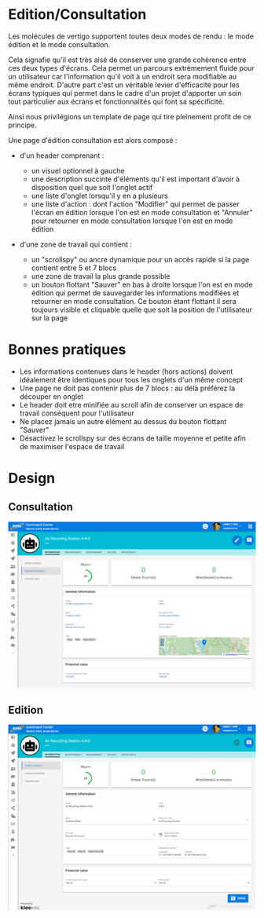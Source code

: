 # Edition/Consultation

Les molécules de vertigo supportent toutes deux modes de rendu : le mode édition et le mode consultation.

Cela signafie qu'il est très aisé de conserver une grande cohérence entre ces deux types d'écrans. Cela permet un parcours extrèmement fluide pour un utilisateur car l'information qu'il voit à un endroit sera modifiable au même endroit.
D'autre part c'est un véritable levier d'efficacité pour les écrans typiques qui permet dans le cadre d'un projet d'apporter un soin tout particulier aux écrans et fonctionnalités qui font sa spécificité.

Ainsi nous privilégions un template de page qui tire pleinement profit de ce principe.

Une page d'édition consultation est alors composé :

-  d'un header comprenant : 

	- un visuel optionnel à gauche
	- une description succinte d'éléments qu'il est important d'avoir à disposition quel que soit l'onglet actif
	- une liste d'onglet lorsqu'il y en a plusieurs
	- une liste d'action : dont l'action "Modifier" qui permet de passer l'écran en édition lorsque l'on est en mode consultation et "Annuler" pour retourner en mode consultation lorsque l'on est en mode édition
- d'une zone de travail qui contient :

	- un "scrollspy" ou ancre dynamique pour un accès rapide si la page contient entre 5 et 7 blocs
	- une zone de travail la plus grande possible
	- un bouton flottant "Sauver" en bas à droite lorsque l'on est en mode édition qui permet de sauvegarder les informations modifiées et retourner en mode consultation. Ce bouton étant flottant il sera toujours visible et cliquable quelle que soit la position de l'utilisateur sur la page

# Bonnes pratiques

- Les informations contenues dans le header (hors actions) doivent idéalement être identiques pour tous les onglets d'un même concept
- Une page ne doit pas contenir plus de 7 blocs : au délà préférez la découper en onglet
- Le header doit etre minifiée au scroll afin de conserver un espace de travail conséquent pour l'utilisateur
- Ne placez jamais un autre élément au dessus du bouton flottant "Sauver"
- Désactivez le scrollspy sur des écrans de taille moyenne et petite afin de maximiser l'espace de travail

# Design

## Consultation
![](./images/read.png) 

## Edition
![](./images/edit.png) 